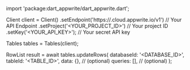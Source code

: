 import 'package:dart_appwrite/dart_appwrite.dart';

Client client = Client()
    .setEndpoint('https://<REGION>.cloud.appwrite.io/v1') // Your API Endpoint
    .setProject('<YOUR_PROJECT_ID>') // Your project ID
    .setKey('<YOUR_API_KEY>'); // Your secret API key

Tables tables = Tables(client);

RowList result = await tables.updateRows(
    databaseId: '<DATABASE_ID>',
    tableId: '<TABLE_ID>',
    data: {}, // (optional)
    queries: [], // (optional)
);
